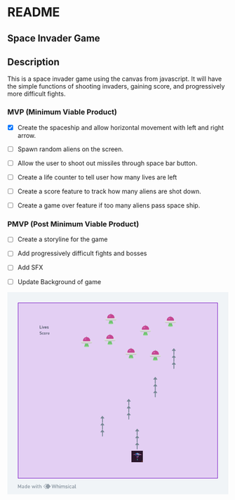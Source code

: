 # README

## Space Invader Game

## Description
This is a space invader game using the canvas from javascript. It will have the simple functions of shooting invaders, gaining score, and progressively more difficult fights.

### MVP (Minimum Viable Product)

- [x] Create the spaceship and allow horizontal movement with left and right arrow.

- [ ] Spawn random aliens on the screen.

- [ ] Allow the user to shoot out missiles through space bar button.

- [ ] Create a life counter to tell user how many lives are left

- [ ] Create a score feature to track how many aliens are shot down.

- [ ] Create a game over feature if too many aliens pass space ship.

### PMVP (Post Minimum Viable Product)

- [ ] Create a storyline for the game

- [ ] Add progressively difficult fights and bosses

- [ ] Add SFX

- [ ] Update Background of game

![Alt text](image.png)